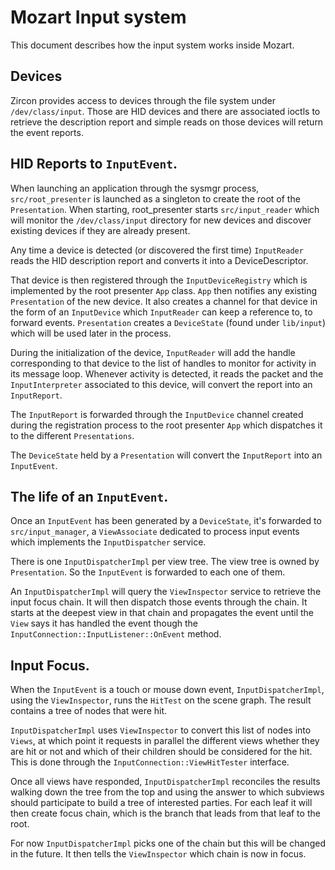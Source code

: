 # Mozart Input system

This document describes how the input system works inside Mozart.

## Devices

Zircon provides access to devices through the file system under
`/dev/class/input`. Those are HID devices and there are associated ioctls to
retrieve the description report and simple reads on those devices will return
the event reports.

## HID Reports to `InputEvent`.

When launching an application through the sysmgr process,
`src/root_presenter` is launched as a singleton to create the root of the
`Presentation`. When starting, root_presenter starts `src/input_reader` which
will monitor the `/dev/class/input` directory for new devices and discover
existing devices if they are already present.

Any time a device is detected (or discovered the first time) `InputReader` reads
the HID description report and converts it into a DeviceDescriptor.

That device is then registered through the `InputDeviceRegistry` which is
implemented by the root presenter `App` class. `App` then notifies any existing
`Presentation` of the new device. It also creates a channel for that device in
the form of an `InputDevice` which `InputReader` can keep a reference to, to
forward events. `Presentation` creates a `DeviceState` (found under `lib/input`)
which will be used later in the process.

During the initialization of the device, `InputReader` will add the handle
corresponding to that device to the list of handles to monitor for activity in
its message loop. Whenever activity is detected, it reads the packet and the
`InputInterpreter` associated to this device, will convert the report into an
`InputReport`.

The `InputReport` is forwarded through the `InputDevice` channel created during
the registration process to the root presenter `App` which dispatches it to the
different `Presentations`.

The `DeviceState` held by a `Presentation` will convert the `InputReport` into
an `InputEvent`.

## The life of an `InputEvent`.

Once an `InputEvent` has been generated by a `DeviceState`, it's forwarded to
`src/input_manager`, a `ViewAssociate` dedicated to process input events which
implements the `InputDispatcher` service.

There is one `InputDispatcherImpl` per view tree. The view tree is owned by
`Presentation`. So the `InputEvent` is forwarded to each one of them.

An `InputDispatcherImpl` will query the `ViewInspector` service to retrieve the
input focus chain. It will then dispatch those events through the chain. It
starts at the deepest view in that chain and propagates the event until the
`View` says it has handled the event though the
`InputConnection::InputListener::OnEvent` method.

## Input Focus.

When the `InputEvent` is a touch or mouse down event, `InputDispatcherImpl`,
using the `ViewInspector`, runs the `HitTest` on the scene graph. The result
contains a tree of nodes that were hit.

`InputDispatcherImpl` uses `ViewInspector` to convert this list of nodes into
`Views`, at which point it requests in parallel the different views whether they
are hit or not and which of their children should be considered for the hit.
This is done through the `InputConnection::ViewHitTester` interface.

Once all views have responded, `InputDispatcherImpl` reconciles the results
walking down the tree from the top and using the answer to which subviews should
participate to build a tree of interested parties. For each leaf it will then
create focus chain, which is the branch that leads from that leaf to the root.

For now `InputDispatcherImpl` picks one of the chain but this will be changed in
the future. It then tells the `ViewInspector` which chain is now in focus.
